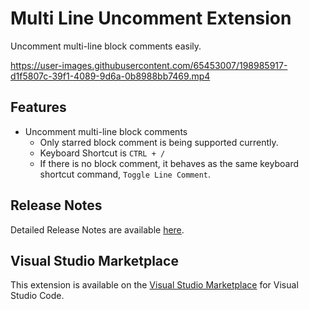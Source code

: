 # Multi Line Uncomment Extension

Uncomment multi-line block comments easily. 

https://user-images.githubusercontent.com/65453007/198985917-d1f5807c-39f1-4089-9d6a-0b8988bb7469.mp4

## Features
* Uncomment multi-line block comments
  * Only starred block comment is being supported currently.
  * Keyboard Shortcut is `CTRL + /`
  * If there is no block comment, it behaves as the same keyboard shortcut command, `Toggle Line Comment`. 
## Release Notes

Detailed Release Notes are available [here](https://github.com/senkenn/vscode-multi-line-uncomment/releases).

## Visual Studio Marketplace

This extension is available on the [Visual Studio Marketplace](https://marketplace.visualstudio.com/items?itemName=SENKEN.vscode-multi-line-uncomment) for Visual Studio Code.
